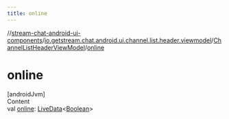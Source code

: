 ```yaml
---
title: online
---
```

//[stream-chat-android-ui-components](../../../index.md)/[io.getstream.chat.android.ui.channel.list.header.viewmodel](../index.md)/[ChannelListHeaderViewModel](index.md)/[online](online.md)



# online  
[androidJvm]  
Content  
val [online](online.md): [LiveData](https://developer.android.com/reference/kotlin/androidx/lifecycle/LiveData.html)&lt;[Boolean](https://kotlinlang.org/api/latest/jvm/stdlib/kotlin/-boolean/index.html)&gt;  



